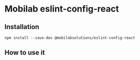 # Mobilab eslint-config-react

## Installation
```
npm install --save-dev @mobilabsolutions/eslint-config-react
```

## How to use it
```
```
